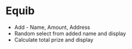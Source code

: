 # Equib
* Add - Name, Amount, Address
* Random select from added name and display 
* Calculate total prize and display
